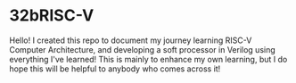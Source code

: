 # 32bRISC-V
Hello! I created this repo to document my journey learning RISC-V Computer Architecture, and developing a soft processor in Verilog using everything I've learned! This is mainly to enhance my own learning, but I do hope this will be helpful to anybody who comes across it!




